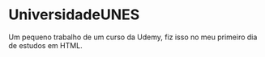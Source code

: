 # UniversidadeUNES

Um pequeno trabalho de um curso da Udemy, fiz isso no meu primeiro dia de estudos em HTML.
